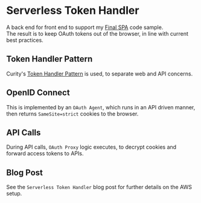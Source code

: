# Serverless Token Handler

A back end for front end to support my [Final SPA](https://github.com/gary-archer/oauth.websample.final) code sample.\
The result is to keep OAuth tokens out of the browser, in line with current best practices.

## Token Handler Pattern

Curity's [Token Handler Pattern](https://github.com/curityio/spa-using-token-handler) is used, to separate web and API concerns.

## OpenID Connect

This is implemented by an `OAuth Agent`, which runs in an API driven manner, then returns `SameSite=strict` cookies to the browser.

## API Calls

During API calls, `OAuth Proxy` logic executes, to decrypt cookies and forward access tokens to APIs. 

## Blog Post

See the `Serverless Token Handler` blog post for further details on the AWS setup.
